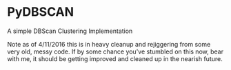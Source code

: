# PyDBSCAN
A simple DBScan Clustering Implementation

Note as of 4/11/2016 this is in heavy cleanup and rejiggering from some very old, messy code. If by some
chance you've stumbled on this now, bear with me, it should be getting improved and cleaned up in the nearish future.